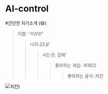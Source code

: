 # AI-control
#간단한 자기소개
(:smile:)
>이름: _'이상민'_
 >>나이:_22살_
 >>>사는곳: 김해'
 >>>>좋아하는 게임: _피파22_
 >>>>>좋아하는 음식 :치킨 




 ![치킨](https://www.istockphoto.com/kr/%EC%82%AC%EC%A7%84/%ED%94%8C%EB%9D%BC%ED%85%8C-%EC%9D%98-%ED%8A%80%EA%B8%B4-%EB%8B%AD-%ED%8C%8C%EB%9E%80%EC%83%89-%EC%B2%B4%ED%81%AC-%ED%83%80%EC%9B%94-gm452813985-25658357?phrase=%EC%B9%98%ED%82%A8))


